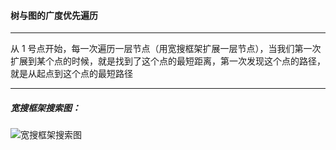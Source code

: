 #### 树与图的广度优先遍历

--------------

从 1 号点开始，每一次遍历一层节点（用宽搜框架扩展一层节点），当我们第一次扩展到某个点的时候，就是找到了这个点的最短距离，第一次发现这个点的路径，就是从起点到这个点的最短路径

---------

##### 宽搜框架搜索图：

![宽搜框架搜索图](C:\Users\冬黎\OneDrive\图片\算法基础课\算法基础课第三讲\宽搜框架搜索图.png)